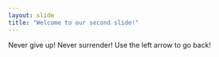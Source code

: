 ```yaml
---
layout: slide
title: "Welcome to our second slide!"
---
```

Never give up! Never surrender!
Use the left arrow to go back!

